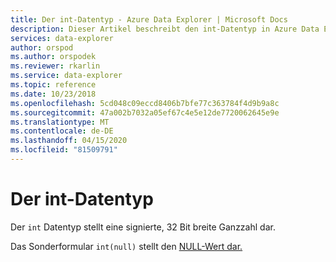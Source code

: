 ```yaml
---
title: Der int-Datentyp - Azure Data Explorer | Microsoft Docs
description: Dieser Artikel beschreibt den int-Datentyp in Azure Data Explorer.
services: data-explorer
author: orspod
ms.author: orspodek
ms.reviewer: rkarlin
ms.service: data-explorer
ms.topic: reference
ms.date: 10/23/2018
ms.openlocfilehash: 5cd048c09eccd8406b7bfe77c363784f4d9b9a8c
ms.sourcegitcommit: 47a002b7032a05ef67c4e5e12de7720062645e9e
ms.translationtype: MT
ms.contentlocale: de-DE
ms.lasthandoff: 04/15/2020
ms.locfileid: "81509791"
---
```

# <a name="the-int-data-type"></a>Der int-Datentyp

Der `int` Datentyp stellt eine signierte, 32 Bit breite Ganzzahl dar.

Das Sonderformular `int(null)` stellt den [NULL-Wert dar.](null-values.md)